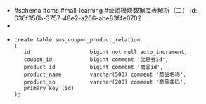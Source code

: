 - #schema #cms #mall-learning #营销模块数据库表解析（二）
  id:: 636f356b-3757-48e2-a266-abe83f4e0702
-
- ```
  create table sms_coupon_product_relation
  (
     id                   bigint not null auto_increment,
     coupon_id            bigint comment '优惠券id',
     product_id           bigint comment '商品id',
     product_name         varchar(500) comment '商品名称',
     product_sn           varchar(200) comment '商品条码',
     primary key (id)
  );
  
  ```